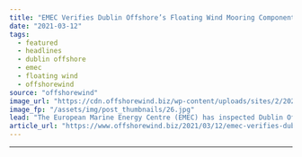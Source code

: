 ```yaml
---
title: "EMEC Verifies Dublin Offshore’s Floating Wind Mooring Component"
date: "2021-03-12"
tags: 
  - featured
  - headlines
  - dublin offshore
  - emec
  - floating wind
  - offshorewind
source: "offshorewind"
image_url: "https://cdn.offshorewind.biz/wp-content/uploads/sites/2/2021/03/12093003/Mooring-LDR-deployment_Dublin-Offshore.jpg"
image_fp: "/assets/img/post_thumbnails/26.jpg"
lead: "The European Marine Energy Centre (EMEC) has inspected Dublin Offshore&#8217;s mooring load reduction device"
article_url: "https://www.offshorewind.biz/2021/03/12/emec-verifies-dublin-offshores-floating-wind-mooring-component/"
---
```


---

